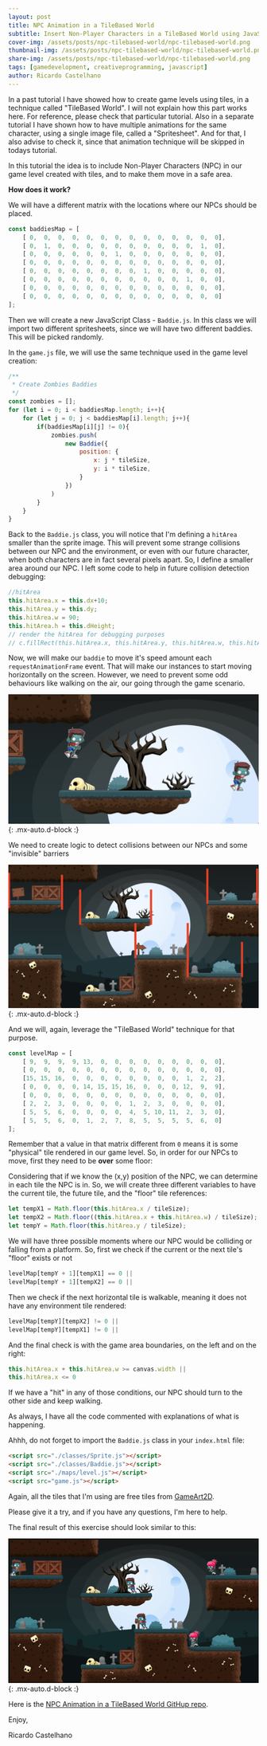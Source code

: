 ```yaml
---
layout: post
title: NPC Animation in a TileBased World
subtitle: Insert Non-Player Characters in a TileBased World using JavaScript
cover-img: /assets/posts/npc-tilebased-world/npc-tilebased-world.png
thumbnail-img: /assets/posts/npc-tilebased-world/npc-tilebased-world.png
share-img: /assets/posts/npc-tilebased-world/npc-tilebased-world.png
tags: [gamedevelopment, creativeprogramming, javascript]
author: Ricardo Castelhano
---
```


In a past tutorial I have showed how to create game levels using tiles, in a technique called "TileBased World". I will not explain how this part works here. For reference, please check that particular tutorial. 
Also in a separate tutorial I have shown how to have multiple animations for the same character, using a single image file, called a "Spritesheet". And for that, I also advise to check it, since that animation technique will be skipped in todays tutorial.

In this tutorial the idea is to include Non-Player Characters (NPC) in our game level created with tiles, and to make them move in a safe area.

**How does it work?**

We will have a different matrix with the locations where our NPCs should be placed.

```js
const baddiesMap = [
    [ 0,  0,  0,  0,  0,  0,  0,  0,  0,  0,  0,  0,  0,  0],
    [ 0,  1,  0,  0,  0,  0,  0,  0,  0,  0,  0,  0,  1,  0],
    [ 0,  0,  0,  0,  0,  0,  1,  0,  0,  0,  0,  0,  0,  0],
    [ 0,  0,  0,  0,  0,  0,  0,  0,  0,  0,  0,  0,  0,  0],
    [ 0,  0,  0,  0,  0,  0,  0,  0,  1,  0,  0,  0,  0,  0],
    [ 0,  0,  0,  0,  0,  0,  0,  0,  0,  0,  0,  1,  0,  0],
    [ 0,  0,  0,  0,  0,  0,  0,  0,  0,  0,  0,  0,  0,  0],
    [ 0,  0,  0,  0,  0,  0,  0,  0,  0,  0,  0,  0,  0,  0]
];
```
Then we will create a new JavaScript Class - `Baddie.js`. 
In this class we will import two different spritesheets, since we will have two different baddies. This will be picked randomly.

In the `game.js` file, we will use the same technique used in the game level creation:

```js
/**
 * Create Zombies Baddies
 */
const zombies = [];
for (let i = 0; i < baddiesMap.length; i++){
    for (let j = 0; j < baddiesMap[i].length; j++){
        if(baddiesMap[i][j] != 0){
            zombies.push(
                new Baddie({
                    position: {
                        x: j * tileSize,
                        y: i * tileSize,
                    }
                })
            )
        }   
    }
}
```

Back to the `Baddie.js` class, you will notice that I'm defining a `hitArea` smaller than the sprite image. This will prevent some strange collisions between our NPC and the environment, or even with our future character, when both characters are in fact several pixels apart. So, I define a smaller area around our NPC. I left some code to help in future collision detection debugging:

```js
//hitArea
this.hitArea.x = this.dx+10;
this.hitArea.y = this.dy;
this.hitArea.w = 90;
this.hitArea.h = this.dHeight;
// render the hitArea for debugging purposes
// c.fillRect(this.hitArea.x, this.hitArea.y, this.hitArea.w, this.hitArea.h);
```

Now, we will make our `baddie` to move it's speed amount each `requestAnimationFrame` event. That will make our instances to start moving horizontally on the screen. However, we need to prevent some odd behaviours like walking on the air, our going through the game scenario.

![Image1](/assets/posts/npc-tilebased-world/image1.png){: .mx-auto.d-block :}

We need to create logic to detect collisions between our NPCs and some "invisible" barriers

![Image2](/assets/posts/npc-tilebased-world/image2.png){: .mx-auto.d-block :}

And we will, again, leverage the "TileBased World" technique for that purpose.

```js
const levelMap = [
    [ 9,  9,  9,  9, 13,  0,  0,  0,  0,  0,  0,  0,  0,  0],
    [ 0,  0,  0,  0,  0,  0,  0,  0,  0,  0,  0,  0,  0,  0],
    [15, 15, 16,  0,  0,  0,  0,  0,  0,  0,  0,  1,  2,  2],
    [ 0,  0,  0,  0, 14, 15, 15, 16,  0,  0,  0, 12,  9,  9],
    [ 0,  0,  0,  0,  0,  0,  0,  0,  0,  0,  0,  0,  0,  0],
    [ 2,  2,  3,  0,  0,  0,  0,  1,  2,  3,  0,  0,  0,  0],
    [ 5,  5,  6,  0,  0,  0,  0,  4,  5, 10, 11,  2,  3,  0],
    [ 5,  5,  6,  0,  1,  2,  7,  8,  5,  5,  5,  5,  6,  0]
];
```

Remember that a value in that matrix different from `0` means it is some "physical" tile rendered in our game level. So, in order for our NPCs to move, first they need to be **over** some floor:

Considering that if we know the (x,y) position of the NPC, we can determine in each tile the NPC is in. So, we will create three different variables to have the current tile, the future tile, and the "floor" tile references:

```js
let tempX1 = Math.floor(this.hitArea.x / tileSize);
let tempX2 = Math.floor((this.hitArea.x + this.hitArea.w) / tileSize);
let tempY = Math.floor(this.hitArea.y / tileSize);
```

We will have three possible moments where our NPC would be colliding or falling from a platform. So, first we check if the current or the next tile's "floor" exists or not

```js
levelMap[tempY + 1][tempX1] == 0 ||
levelMap[tempY + 1][tempX2] == 0 ||
```

Then we check if the next horizontal tile is walkable, meaning it does not have any environment tile rendered:
```js
levelMap[tempY][tempX2] != 0 || 
levelMap[tempY][tempX1] != 0 || 
```

And the final check is with the game area boundaries, on the left and on the right:

```js
this.hitArea.x + this.hitArea.w >= canvas.width ||
this.hitArea.x <= 0
```

If we have a "hit" in any of those conditions, our NPC should turn to the other side and keep walking.

As always, I have all the code commented with explanations of what is happening.

Ahhh, do not forget to import the `Baddie.js` class in your `index.html` file:

```html
<script src="./classes/Sprite.js"></script>
<script src="./classes/Baddie.js"></script>
<script src="./maps/level.js"></script>
<script src="game.js"></script>
```

Again, all the tiles that I'm using are free tiles from [GameArt2D](https://www.gameart2d.com/freebies.html).


Please give it a try, and if you have any questions, I'm here to help.

The final result of this exercise should look similar to this:

![final result](/assets/posts/npc-tilebased-world/final.gif){: .mx-auto.d-block :}

Here is the [NPC Animation in a TileBased World GitHup repo](https://github.com/RicCastelhano/NPC-Animation-in-a-Tile-Based-World-Tutorial).


Enjoy,

Ricardo Castelhano